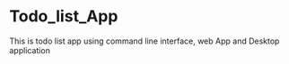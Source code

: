 # Todo_list_App
This is todo list app using  command line interface, web App and Desktop application
